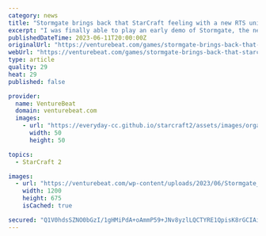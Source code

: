 ```yaml
---
category: news
title: "Stormgate brings back that StarCraft feeling with a new RTS universe | hands-on preview"
excerpt: "I was finally able to play an early demo of Stormgate, the new real-time strategy \"science fantasy\" game from Frost Giant Studios."
publishedDateTime: 2023-06-11T20:00:00Z
originalUrl: "https://venturebeat.com/games/stormgate-brings-back-that-starcraft-feeling-with-a-new-rts-universe-hands-on-preview/"
webUrl: "https://venturebeat.com/games/stormgate-brings-back-that-starcraft-feeling-with-a-new-rts-universe-hands-on-preview/"
type: article
quality: 29
heat: 29
published: false

provider:
  name: VentureBeat
  domain: venturebeat.com
  images:
    - url: "https://everyday-cc.github.io/starcraft2/assets/images/organizations/venturebeat.com-50x50.jpg"
      width: 50
      height: 50

topics:
  - StarCraft 2

images:
  - url: "https://venturebeat.com/wp-content/uploads/2023/06/Stormgate_Dean_3.jpg?w=1200&strip=all"
    width: 1200
    height: 675
    isCached: true

secured: "Q1V0hdsSZNO0bGzI/1gHMiPdA+oAmmP59+JNv8yzlLQCTYRE1QpisK8rGCIAiz+Hdlw0WdemMNMY4xJ57tuXJazBXQfxo2xgLr/7sgIEURZHeAY6ZDZvrnXd9q/9cFBRGOCvq7+0uEY+kARFjm25DD1pBuUDroyFBS2JDlpVh1C7lk2h6SrCab1DZ8K+ZMiJAfv4wXYYYoTcxLzepjjBoRfhmw4NW3/VWk4upIZKuF4DnT++s9lSb7uRtE/b90AWMxI0mQdiyPgq9H8rs/ZyOl2L2zg4NndjzjXauJ1dWwc4ylUo0fLA++XMeSQwxvQO4hFZ9EKJgKL1q4VMF2XIuT7sBP30fcT/GIAJT3IJH7k=;ikzt9tlRmOwX0BBiUbkHTA=="
---
```


